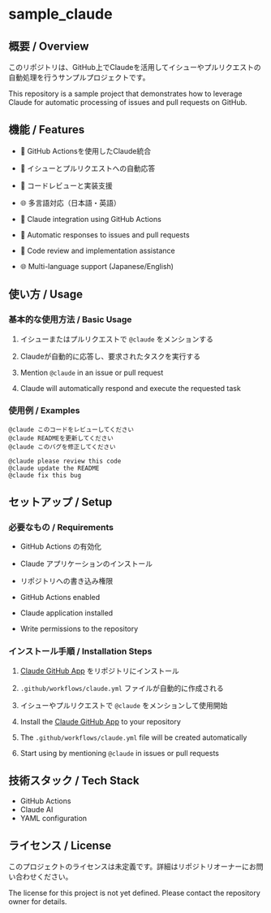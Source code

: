 # sample_claude

## 概要 / Overview

このリポジトリは、GitHub上でClaudeを活用してイシューやプルリクエストの自動処理を行うサンプルプロジェクトです。

This repository is a sample project that demonstrates how to leverage Claude for automatic processing of issues and pull requests on GitHub.

## 機能 / Features

- 🤖 GitHub Actionsを使用したClaude統合
- 📝 イシューとプルリクエストへの自動応答
- 🔧 コードレビューと実装支援
- 🌐 多言語対応（日本語・英語）

- 🤖 Claude integration using GitHub Actions
- 📝 Automatic responses to issues and pull requests
- 🔧 Code review and implementation assistance
- 🌐 Multi-language support (Japanese/English)

## 使い方 / Usage

### 基本的な使用方法 / Basic Usage

1. イシューまたはプルリクエストで `@claude` をメンションする
2. Claudeが自動的に応答し、要求されたタスクを実行する

1. Mention `@claude` in an issue or pull request
2. Claude will automatically respond and execute the requested task

### 使用例 / Examples

```
@claude このコードをレビューしてください
@claude READMEを更新してください
@claude このバグを修正してください
```

```
@claude please review this code
@claude update the README
@claude fix this bug
```

## セットアップ / Setup

### 必要なもの / Requirements

- GitHub Actions の有効化
- Claude アプリケーションのインストール
- リポジトリへの書き込み権限

- GitHub Actions enabled
- Claude application installed
- Write permissions to the repository

### インストール手順 / Installation Steps

1. [Claude GitHub App](https://github.com/apps/claude) をリポジトリにインストール
2. `.github/workflows/claude.yml` ファイルが自動的に作成される
3. イシューやプルリクエストで `@claude` をメンションして使用開始

1. Install the [Claude GitHub App](https://github.com/apps/claude) to your repository
2. The `.github/workflows/claude.yml` file will be created automatically
3. Start using by mentioning `@claude` in issues or pull requests

## 技術スタック / Tech Stack

- GitHub Actions
- Claude AI
- YAML configuration

## ライセンス / License

このプロジェクトのライセンスは未定義です。詳細はリポジトリオーナーにお問い合わせください。

The license for this project is not yet defined. Please contact the repository owner for details.